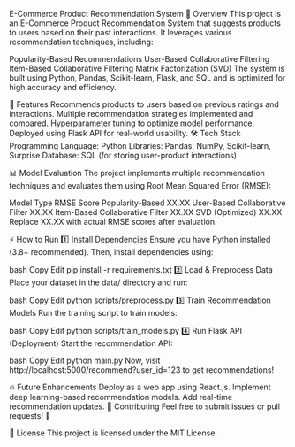 E-Commerce Product Recommendation System
📌 Overview
This project is an E-Commerce Product Recommendation System that suggests products to users based on their past interactions. It leverages various recommendation techniques, including:

Popularity-Based Recommendations
User-Based Collaborative Filtering
Item-Based Collaborative Filtering
Matrix Factorization (SVD)
The system is built using Python, Pandas, Scikit-learn, Flask, and SQL and is optimized for high accuracy and efficiency.

🚀 Features
Recommends products to users based on previous ratings and interactions.
Multiple recommendation strategies implemented and compared.
Hyperparameter tuning to optimize model performance.
Deployed using Flask API for real-world usability.
🛠 Tech Stack
Programming Language: Python
Libraries: Pandas, NumPy, Scikit-learn, Surprise
Database: SQL (for storing user-product interactions)
          
📊 Model Evaluation
The project implements multiple recommendation techniques and evaluates them using Root Mean Squared Error (RMSE):

Model Type	RMSE Score
Popularity-Based	XX.XX
User-Based Collaborative Filter	XX.XX
Item-Based Collaborative Filter	XX.XX
SVD (Optimized)	XX.XX
Replace XX.XX with actual RMSE scores after evaluation.

⚡ How to Run
1️⃣ Install Dependencies
Ensure you have Python installed (3.8+ recommended). Then, install dependencies using:

bash
Copy
Edit
pip install -r requirements.txt
2️⃣ Load & Preprocess Data
Place your dataset in the data/ directory and run:

bash
Copy
Edit
python scripts/preprocess.py
3️⃣ Train Recommendation Models
Run the training script to train models:

bash
Copy
Edit
python scripts/train_models.py
4️⃣ Run Flask API (Deployment)
Start the recommendation API:

bash
Copy
Edit
python main.py
Now, visit http://localhost:5000/recommend?user_id=123 to get recommendations!

🔥 Future Enhancements
Deploy as a web app using React.js.
Implement deep learning-based recommendation models.
Add real-time recommendation updates.
🤝 Contributing
Feel free to submit issues or pull requests! 🚀

📜 License
This project is licensed under the MIT License.
